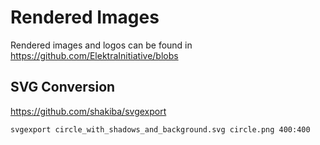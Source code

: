 # Rendered Images

Rendered images and logos can be found in https://github.com/ElektraInitiative/blobs

## SVG Conversion

https://github.com/shakiba/svgexport

	svgexport circle_with_shadows_and_background.svg circle.png 400:400

